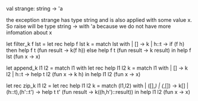 val strange: string -> 'a

the exception strange has type string and is also applied with some value x. 
So raise will be type string -> with 'a because we do not have more infomation about x

let filter_k f lst = 
 let rec help f lst k = match lst with
 | [] -> k
 | h::t -> if (f h) then help f t (fun result -> k(f h))
  		    else help f t (fun result -> k result)
 in help f lst (fun x -> x)

let append_k l1 l2 = match l1 with
 let rec help l1 l2 k = match l1 with
 | [] -> k l2
 | h::t -> help t l2 (fun x -> k h)
 in help l1 l2 (fun x -> x)

let rec zip_k l1 l2 = 
 let rec help l1 l2 k = match (l1,l2) with
 | ([],_) | (_,[]) -> k[]
 | (h::t),(h'::t') -> help t t' (fun result -> k((h,h')::result))
 in help l1 l2 (fun x -> x)
